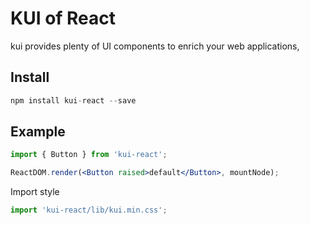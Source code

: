# KUI of React

kui provides plenty of UI components to enrich your web applications,

## Install

```jsx
npm install kui-react --save
```

## Example

```jsx
import { Button } from 'kui-react';

ReactDOM.render(<Button raised>default</Button>, mountNode);
```

Import style

```jsx
import 'kui-react/lib/kui.min.css';
```
